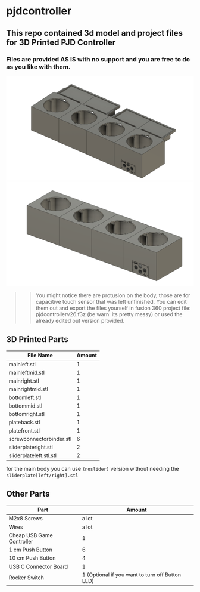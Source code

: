 # pjdcontroller
## This repo contained 3d model and project files for 3D Printed PJD Controller
### Files are provided AS IS with no support and you are free to do as you like with them.

![slider](https://github.com/nut1414/pjdcontroller/blob/master/withslider.png?raw=true)
![noslider](https://github.com/nut1414/pjdcontroller/blob/master/noslider.png?raw=true)

>> You might notice there are protusion on the body, those are for capacitive touch sensor that was left unfinished. You can edit them out and export the files yourself in fusion 360 project file: pjdcontrollerv26.f3z (be warn: its pretty messy) or used the already edited out version provided.

## 3D Printed Parts
| File Name | Amount |
| ------ | ------ |
| mainleft.stl | 1 |
| mainleftmid.stl | 1 |
| mainright.stl | 1 | 
| mainrightmid.stl | 1 |
| bottomleft.stl | 1 |
| bottommid.stl | 1 |
| bottomright.stl | 1 |
| plateback.stl | 1 |
| platefront.stl | 1 |
| screwconnectorbinder.stl | 6 |
| sliderplateright.stl | 2 |
| sliderplateleft.stl.stl | 2 |

for the main body you can use ```(noslider)``` version without needing the ```sliderplate[left/right].stl```

## Other Parts
| Part | Amount |
| ------ | ------ |
| M2x8 Screws | a lot |
| Wires | a lot |
| Cheap USB Game Controller | 1 |
| 1 cm Push Button | 6 | 
| 10 cm Push Button | 4 |
| USB C Connector Board | 1 |
| Rocker Switch | 1 (Optional if you want to turn off Button LED) |


